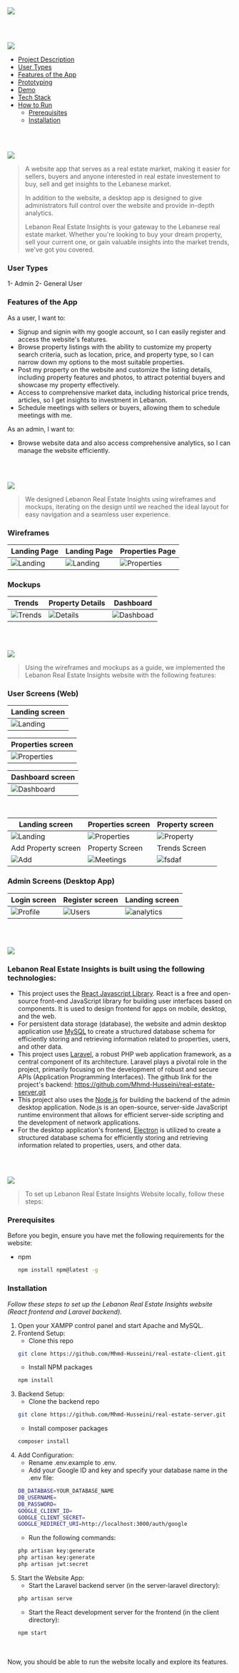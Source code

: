 <img src="./readme/title1.svg"/>

<br><br>

<img src="./readme/title7.svg"/> 


- [Project Description](#project-description)
- [User Types](#user-stories)
- [Features of the App](#features-of-the-app)
- [Prototyping](#prototyping)
- [Demo](#Demo)
- [Tech Stack](#tech-stack)
- [How to Run](#how-to-run)
  - [Prerequisites](#prerequisites)
  - [Installation](#installation)

<br><br>

<!-- Project Description -->
<a name="project-description"></a>
<img src="./readme/title2.svg"/>

> A website app that serves as a real estate market, making it easier for sellers, buyers and anyone interested in real estate investement to buy, sell and get insights to the Lebanese market.
>
> In addition to the website, a desktop app is designed to give administrators full control over the website and provide in-depth analytics. 
>
> Lebanon Real Estate Insights is your gateway to the Lebanese real estate market. Whether you're looking to buy your dream property, sell your current one, or gain valuable insights into the market trends, we've got you covered. 

### User Types
1- Admin
2- General User

### Features of the App
As a user, I want to: 
- Signup and signin with my google account, so I can easily register and access the website's features.
- Browse property listings with the ability to customize my property search criteria, such as location, price, and property type, so I can narrow down my options to the most suitable properties.
- Post my property on the website and customize the listing details, including property features and photos, to attract potential buyers and showcase my property effectively.
- Access to comprehensive market data, including historical price trends, articles, so I get insights to investment in Lebanon.
- Schedule meetings with sellers or buyers, allowing them to schedule meetings with me.

As an admin, I want to:
- Browse website data and also access comprehensive analytics, so I can manage the website efficiently.

<br><br>

<!-- Prototyping -->
<img src="./readme/title3.svg"/>

> We designed Lebanon Real Estate Insights using wireframes and mockups, iterating on the design until we reached the ideal layout for easy navigation and a seamless user experience.

### Wireframes
| Landing Page  | Landing Page |  Properties Page |
| ---| ---| ---|
| ![Landing](./readme/demo/figma/Landing1.png) | ![Landing](./readme/demo/figma/Landing2.png) | ![Properties](./readme/demo/figma/Properties.png) |

### Mockups
| Trends  | Property Details | Dashboard |
| ---| ---| ---|
| ![Trends](./readme/demo/figma/Trends.png) | ![Details](./readme/demo/figma/PropertyDetails.png) | ![Dashboad](./readme/demo/figma/Dashboard.png) |

<br><br>

<!-- Demo -->
<a name="Demo"></a>
<img src="./readme/title4.svg"/>

> Using the wireframes and mockups as a guide, we implemented the Lebanon Real Estate Insights website with the following features:

### User Screens (Web)
| Landing screen  | 
| ---| 
| ![Landing](./readme/demo/web-pages/landing.gif) | 

| Properties screen |  
| ---|
| ![Properties](./readme/demo/web-pages/property.gif) | 

| Dashboard screen |  
| ---|
| ![Dashboard](./readme/demo/web-pages/dashboard.gif) | 

<br>

| Landing screen  | Properties screen |  Property screen |
| ---| ---| ---|
| ![Landing](./readme/demo/web-pages/landing.png) | ![Properties](./readme/demo/web-pages/properties.png) | ![Property](./readme/demo/web-pages/property.png) |
| Add Property screen  | Property Screen | Trends Screen |
| ![Add](./readme/demo/web-pages/add.png) | ![Meetings](./readme/demo/web-pages/meetings.png) | ![fsdaf](./readme/demo/web-pages/trends.png) |

### Admin Screens (Desktop App)
| Login screen  | Register screen |  Landing screen |
| ---| ---| ---|
| ![Profile](./readme/demo/admin/profile.png) | ![Users](./readme/demo/admin/users.png) | ![analytics](./readme/demo/admin/analytics.png) |


<br><br>

<!-- Tech stack -->
<a name="tech-stack" ></a>
<img src="./readme/title5.svg"/>

###  Lebanon Real Estate Insights is built using the following technologies:

- This project uses the [React Javascript Library](https://react.dev/). 
React is a free and open-source front-end JavaScript library for building user interfaces based on components. It is used to design frontend for apps on mobile, desktop, and the web.
- For persistent data storage (database), the website and admin desktop application use [MySQL](https://www.mysql.com/) to create a structured database schema for efficiently storing and retrieving information related to properties, users, and other data.
- This project uses [Laravel](https://laravel.com), a robust PHP web application framework, as a central component of its architecture. Laravel plays a pivotal role in the project, primarily focusing on the development of robust and secure APIs (Application Programming Interfaces). The github link for the project's backend: https://github.com/Mhmd-Husseini/real-estate-server.git
- This project also uses the [Node.js](https://nodejs.org/en) for building the backend of the admin desktop application. Node.js is an open-source, server-side JavaScript runtime environment that allows for efficient server-side scripting and the development of network applications.
- For the desktop application's frontend, [Electron](https://www.electronjs.org/) is utilized to create a structured database schema for efficiently storing and retrieving information related to properties, users, and other data.

<br><br>

<!-- How to run -->
<img src="./readme/title6.svg"/>

> To set up Lebanon Real Estate Insights Website locally, follow these steps:

### Prerequisites

Before you begin, ensure you have met the following requirements for the website:
* npm
  ```sh
  npm install npm@latest -g
  ```

### Installation

_Follow these steps to set up the Lebanon Real Estate Insights website (React frontend and Laravel backend)._

1. Open your XAMPP control panel and start Apache and MySQL.
2. Frontend Setup:
   - Clone this repo
   ```sh
   git clone https://github.com/Mhmd-Husseini/real-estate-client.git
   ```
   - Install NPM packages
   ```sh
   npm install
   ```
3. Backend Setup:
   - Clone the backend repo
   ```sh
   git clone https://github.com/Mhmd-Husseini/real-estate-server.git
   ```
   - Install composer packages
   ```sh
   composer install
   ```
4. Add Configuration:
   - Rename .env.example to .env.
   - Add your Google ID and key and specify your database name in the .env file:
   ```sh
   DB_DATABASE=YOUR_DATABASE_NAME
   DB_USERNAME=
   DB_PASSWORD=
   GOOGLE_CLIENT_ID=
   GOOGLE_CLIENT_SECRET=
   GOOGLE_REDIRECT_URI=http://localhost:3000/auth/google
   ```
   - Run the following commands:
   ```sh
   php artisan key:generate
   php artisan key:generate
   php artisan jwt:secret
   ```
5. Start the Website App:
   - Start the Laravel backend server (in the server-laravel directory):
   ```sh
   php artisan serve
     ```
   - Start the React development server for the frontend (in the client directory):
   ```sh
   npm start
     ```
<br><br>
Now, you should be able to run the website locally and explore its features.

